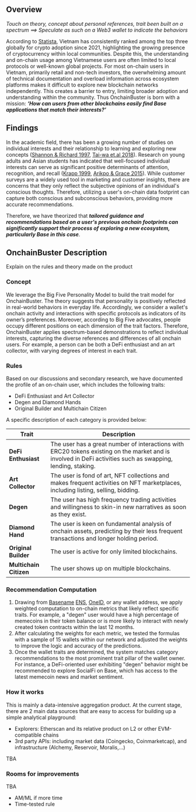 ## Overview

_Touch on theory, concept about personal references, trait been built on a spectrum ==> Speculate as such on a Web3 wallet to indicate the behaviors_

According to [Statista](https://www.statista.com/topics/9088/cryptocurrencies-in-vietnam/#topicOverview), Vietnam has consistently ranked among the top three globally for crypto adoption since 2021, highlighting the growing presence of cryptocurrency within local communities. Despite this, the understanding and on-chain usage among Vietnamese users are often limited to local protocols or well-known global projects.
For most on-chain users in Vietnam, primarily retail and non-tech investors, the overwhelming amount of technical documentation and overload information across ecosystem platforms makes it difficult to explore new blockchain networks independently. This creates a barrier to entry, limiting broader adoption and understanding within the community.
Thus OnchainBuster is born with a mission: **_‘How can users from other blockchains easily find Base applications that match their interests?’_**

## Findings

In the academic field, there has been a growing number of studies on individual interests and their relationship to learning and exploring new concepts ([Shannon & Richard 1997](https://citeseerx.ist.psu.edu/document?repid=rep1&type=pdf&doi=9b479da552270759001211c073aedb9d193475f2), [Tai-wa et.al 2018](https://link.springer.com/article/10.1007/s40692-018-0122-0)). Research on young adults and Asian students has indicated that well-focused individual interests can serve as significant positive determinants of attention, recognition, and recall ([Krapp 1999](https://www.researchgate.net/profile/Andreas-Krapp-2/publication/233896476_Interest_learning_and_development/links/57d90dc508ae601b39b0a8df/Interest-learning-and-development.pdf), [Arikpo & Grace 2015](https://files.eric.ed.gov/fulltext/EJ1079106.pdf)).
While customer surveys are a widely used tool in marketing and customer insights, there are concerns that they only reflect the subjective opinions of an individual's conscious thoughts. Therefore, utilizing a user's on-chain data footprint can capture both conscious and subconscious behaviors, providing more accurate recommendations.

Therefore, we have theorized that **_tailored guidance and recommendations based on a user's previous onchain footprints can significantly support their process of exploring a new ecosystem, particularly Base in this case_**.

## OnchainBuster Description

Explain on the rules and theory made on the product

### Concept

We leverage the Big Five Personality Model to build the trait model for OnchainBuster. The theory suggests that personality is positively reflected in real-world behaviors in everyday life. Accordingly, we consider a wallet's onchain activity and interactions with specific protocols as indicators of its owner’s preferences. Moreover, according to Big Five advocates, people occupy different positions on each dimension of the trait factors. Therefore, OnchainBuster applies spectrum-based demonstrations to reflect individual interests, capturing the diverse references and differences of all onchain users. For example, a person can be both a DeFi enthusiast and an art collector, with varying degrees of interest in each trait.

### Rules

Based on our discussions and secondary research, we have documented the profile of an on-chain user, which includes the following traits:

- DeFi Enthusiast and Art Collector
- Degen and Diamond Hands
- Original Builder and Multichain Citizen

A specific description of each category is provided below:

| **Trait**              | **Description**                                                                                                                                             |
| ---------------------- | ----------------------------------------------------------------------------------------------------------------------------------------------------------- |
| **DeFi Enthusiast**    | The user has a great number of interactions with ERC20 tokens existing on the market and is involved in DeFi activities such as swapping, lending, staking. |
| **Art Collector**      | The user is fond of art, NFT collections and makes frequent activities on NFT marketplaces, including listing, selling, bidding.                            |
| **Degen**              | The user has high frequency trading activities and willingness to skin-in new narratives as soon as they exist.                                             |
| **Diamond Hand**       | The user is keen on fundamental analysis of onchain assets, predicting by their less frequent transactions and longer holding period.                       |
| **Original Builder**   | The user is active for only limited blockchains.                                                                                                            |
| **Multichain Citizen** | The user shows up on multiple blockchains.                                                                                                                  |

### Recommendation Computation

1. Drawing from [Basename](https://www.base.org/names) [ENS](https://ens.domains/), [OneID](https://www.oneid.xyz/), or any wallet address, we apply weighted computation to on-chain metrics that likely reflect specific traits. For example, a "degen" user would have a high percentage of memecoins in their token balance or is more likely to interact with newly created token contracts within the last 12 months.
2. After calculating the weights for each metric, we tested the formulas with a sample of 15 wallets within our network and adjusted the weights to improve the logic and accuracy of the predictions.
3. Once the wallet traits are determined, the system matches category recommendations to the most prominent trait pillar of the wallet owner. For instance, a DeFi-oriented user exhibiting "degen" behavior might be recommended to explore SocialFi on Base, which has access to the latest memecoin news and market sentiment.

### How it works

This is mainly a data-intensive aggregation product. At the current stage, there are 2 main data sources that are easy to access for building up a simple analytical playground:

- Explorers: Etherscan and its relative product on L2 or other EVM-compatible chains
- 3rd party APIs: including market data (Coingecko, Coinmarketcap), and infrastructure (Alchemy, Reservoir, Moralis,...)

TBA

### Rooms for improvements

TBA

- AM/ML if more time
- Time-tested rule
